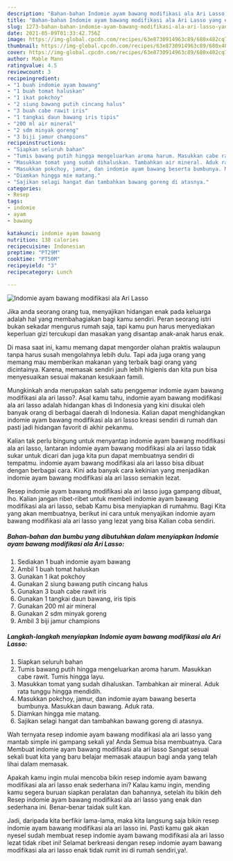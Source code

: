 ```yaml
---
description: "Bahan-bahan Indomie ayam bawang modifikasi ala Ari Lasso yang enak Untuk Jualan"
title: "Bahan-bahan Indomie ayam bawang modifikasi ala Ari Lasso yang enak Untuk Jualan"
slug: 1273-bahan-bahan-indomie-ayam-bawang-modifikasi-ala-ari-lasso-yang-enak-untuk-jualan
date: 2021-05-09T01:33:42.756Z
image: https://img-global.cpcdn.com/recipes/63e8730914963c89/680x482cq70/indomie-ayam-bawang-modifikasi-ala-ari-lasso-foto-resep-utama.jpg
thumbnail: https://img-global.cpcdn.com/recipes/63e8730914963c89/680x482cq70/indomie-ayam-bawang-modifikasi-ala-ari-lasso-foto-resep-utama.jpg
cover: https://img-global.cpcdn.com/recipes/63e8730914963c89/680x482cq70/indomie-ayam-bawang-modifikasi-ala-ari-lasso-foto-resep-utama.jpg
author: Mable Mann
ratingvalue: 4.5
reviewcount: 3
recipeingredient:
- "1 buah indomie ayam bawang"
- "1 buah tomat haluskan"
- "1 ikat pokchoy"
- "2 siung bawang putih cincang halus"
- "3 buah cabe rawit iris"
- "1 tangkai daun bawang iris tipis"
- "200 ml air mineral"
- "2 sdm minyak goreng"
- "3 biji jamur champions"
recipeinstructions:
- "Siapkan seluruh bahan"
- "Tumis bawang putih hingga mengeluarkan aroma harum. Masukkan cabe rawit. Tumis hingga layu."
- "Masukkan tomat yang sudah dihaluskan. Tambahkan air mineral. Aduk rata tunggu hingga mendidih."
- "Masukkan pokchoy, jamur, dan indomie ayam bawang beserta bumbunya. Masukkan daun bawang. Aduk rata."
- "Diamkan hingga mie matang."
- "Sajikan selagi hangat dan tambahkan bawang goreng di atasnya."
categories:
- Resep
tags:
- indomie
- ayam
- bawang

katakunci: indomie ayam bawang 
nutrition: 138 calories
recipecuisine: Indonesian
preptime: "PT29M"
cooktime: "PT50M"
recipeyield: "3"
recipecategory: Lunch

---
```



![Indomie ayam bawang modifikasi ala Ari Lasso](https://img-global.cpcdn.com/recipes/63e8730914963c89/680x482cq70/indomie-ayam-bawang-modifikasi-ala-ari-lasso-foto-resep-utama.jpg)

Jika anda seorang orang tua, menyajikan hidangan enak pada keluarga adalah hal yang membahagiakan bagi kamu sendiri. Peran seorang istri bukan sekadar mengurus rumah saja, tapi kamu pun harus menyediakan keperluan gizi tercukupi dan masakan yang disantap anak-anak harus enak.

Di masa  saat ini, kamu memang dapat mengorder olahan praktis walaupun tanpa harus susah mengolahnya lebih dulu. Tapi ada juga orang yang memang mau memberikan makanan yang terbaik bagi orang yang dicintainya. Karena, memasak sendiri jauh lebih higienis dan kita pun bisa menyesuaikan sesuai makanan kesukaan famili. 



Mungkinkah anda merupakan salah satu penggemar indomie ayam bawang modifikasi ala ari lasso?. Asal kamu tahu, indomie ayam bawang modifikasi ala ari lasso adalah hidangan khas di Indonesia yang kini disukai oleh banyak orang di berbagai daerah di Indonesia. Kalian dapat menghidangkan indomie ayam bawang modifikasi ala ari lasso kreasi sendiri di rumah dan pasti jadi hidangan favorit di akhir pekanmu.

Kalian tak perlu bingung untuk menyantap indomie ayam bawang modifikasi ala ari lasso, lantaran indomie ayam bawang modifikasi ala ari lasso tidak sukar untuk dicari dan juga kita pun dapat membuatnya sendiri di tempatmu. indomie ayam bawang modifikasi ala ari lasso bisa dibuat dengan berbagai cara. Kini ada banyak cara kekinian yang menjadikan indomie ayam bawang modifikasi ala ari lasso semakin lezat.

Resep indomie ayam bawang modifikasi ala ari lasso juga gampang dibuat, lho. Kalian jangan ribet-ribet untuk membeli indomie ayam bawang modifikasi ala ari lasso, sebab Kamu bisa menyiapkan di rumahmu. Bagi Kita yang akan membuatnya, berikut ini cara untuk menyajikan indomie ayam bawang modifikasi ala ari lasso yang lezat yang bisa Kalian coba sendiri.

<!--inarticleads1-->

##### Bahan-bahan dan bumbu yang dibutuhkan dalam menyiapkan Indomie ayam bawang modifikasi ala Ari Lasso:

1. Sediakan 1 buah indomie ayam bawang
1. Ambil 1 buah tomat haluskan
1. Gunakan 1 ikat pokchoy
1. Gunakan 2 siung bawang putih cincang halus
1. Gunakan 3 buah cabe rawit iris
1. Gunakan 1 tangkai daun bawang, iris tipis
1. Gunakan 200 ml air mineral
1. Gunakan 2 sdm minyak goreng
1. Ambil 3 biji jamur champions




<!--inarticleads2-->

##### Langkah-langkah menyiapkan Indomie ayam bawang modifikasi ala Ari Lasso:

1. Siapkan seluruh bahan
1. Tumis bawang putih hingga mengeluarkan aroma harum. Masukkan cabe rawit. Tumis hingga layu.
1. Masukkan tomat yang sudah dihaluskan. Tambahkan air mineral. Aduk rata tunggu hingga mendidih.
1. Masukkan pokchoy, jamur, dan indomie ayam bawang beserta bumbunya. Masukkan daun bawang. Aduk rata.
1. Diamkan hingga mie matang.
1. Sajikan selagi hangat dan tambahkan bawang goreng di atasnya.




Wah ternyata resep indomie ayam bawang modifikasi ala ari lasso yang mantab simple ini gampang sekali ya! Anda Semua bisa membuatnya. Cara Membuat indomie ayam bawang modifikasi ala ari lasso Sangat sesuai sekali buat kita yang baru belajar memasak ataupun bagi anda yang telah lihai dalam memasak.

Apakah kamu ingin mulai mencoba bikin resep indomie ayam bawang modifikasi ala ari lasso enak sederhana ini? Kalau kamu ingin, mending kamu segera buruan siapkan peralatan dan bahannya, setelah itu bikin deh Resep indomie ayam bawang modifikasi ala ari lasso yang enak dan sederhana ini. Benar-benar taidak sulit kan. 

Jadi, daripada kita berfikir lama-lama, maka kita langsung saja bikin resep indomie ayam bawang modifikasi ala ari lasso ini. Pasti kamu gak akan nyesel sudah membuat resep indomie ayam bawang modifikasi ala ari lasso lezat tidak ribet ini! Selamat berkreasi dengan resep indomie ayam bawang modifikasi ala ari lasso enak tidak rumit ini di rumah sendiri,ya!.

